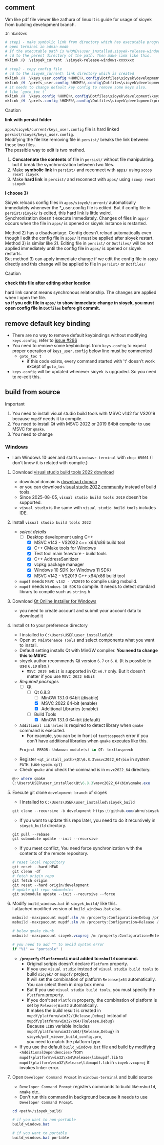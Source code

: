 ## comment

Vim like pdf file viewer like zathura of linux
It is guide for usage of sioyek from building development branch.

`In Windows`

```powershell
# step1 - make symbolic link from directory which has executable program
# open terminal in admin mode
# If the executable path is %HOME%\user_installed\sioyek-release-windows-xxxxxxx\
# cd to the parent directory of the path. Then make link like this.
mklink /D .\sioyek_current .\sioyek-release-windows-xxxxxxx

# step2 - copy config file
# cd to the sioyek_current\ link directory which is created
mklink /H .\keys_user.config %HOME%\.config\Dotfiles\sioyek\development\keys_user.config
mklink /H .\prefs_user.config %HOME%\.config\Dotfiles\sioyek\development\prefs_user.config
# it needs to change default key config to remove some keys also.
# like `goto_toc t`
mklink /H .\keys.config %HOME%\.config\Dotfiles\sioyek\development\keys.config
mklink /H .\prefs.config %HOME%\.config\Dotfiles\sioyek\development\prefs.config
```

> [!CAUTION]
> **link with persist folder**
>
> `apps/sioyek/current/keys_user.config` file is hard linked `persist/sioyek/keys_user.config`. \
> Modifying the file like removing file in `persist/` breaks the link between these two files. \
> The possible way to edit is two method.
>
> 1) **Concatenate the contents** of file in `persist/` without file manipulating.
>    but it break the synchronization between two files.
> 2) Make **symbolic link** in `persist/` and reconnect with `apps/` using `scoop reset sioyek`
> 3) Make **hard link** in `persist/` and reconnect with `apps/` using `scoop reset sioyek`
>
> **I choose 3)**
>
> Sioyek reloads config files in `apps/sioyek/current/` automatically immediately whenever the *_user.config file is edited.
> But if config file in `persist/sioyek/` is edited, this hard link is little weird. \
> Synchronization doesn't execute immediately. Changes of files in `apps/` occurs when the file in `apps/`
> is opened or sioyek instance is restarted.
>
> Method 2) has a disadvantage. Config doesn't reload automatically even though I edit the config file in `apps/`
> It must be applied after sioyek restart. \
> Method 3) is similar like 2). Editing file in `persist/` or `Dotfiles/` will be not applied immediately
> until the config file in `apps/` is opened or sioyek restarts. \
> But method 3) can apply immediate change if we edit the config file in `apps/` directly and this change will be
> applied to file in `persist/` or `Dotfiles/`


> [!CAUTION]
> **check this file after editing other location**
>
> hard link cannot means synchronous relationship. The changes are applied when I open the file. \
> **so if you edit file in `apps/` to show immediate change in sioyek, you must open config file in `Dotfiles`
> before git commit.**

## remove default key binding

- There are no way to remove default keybindings without modifying `keys.config`, refer to [issue #296](https://github.com/ahrm/sioyek/issues/296)
- You need to remove some keybindings from `keys.config` to expect proper operation of `keys_user.config`
  below line must be commented
	- `goto_toc t`
		- if this code exists, every command started with 't' doesn't work except of `goto_toc`
- `keys.config` will be updated whenever sioyek is upgraded. So you need to re-edit this.



## build from source

> [!IMPORTANT]
> 1) You need to install visual studio build tools with MSVC v142 for VS2019 because `mupdf` needs it to compile.
> 2) You need to install Qt with MSVC 2022 or 2019 64bit compiler to use MSVC for `qmake`.
> 3) You need to change

### Windows

- I am Windows 10 user and starts `windowsr-terminal` with `chcp 65001` (I don't know it is related with compile.)

1) Download [visual studio build tools 2022 download](https://aka.ms/vs/17/release/vs_BuildTools.exe)
	- download domain is [download domain](https://visualstudio.microsoft.com/ko/downloads/)
	- or you can download [visual studio 2022 community](https://visualstudio.microsoft.com/ko/thank-you-downloading-visual-studio/?sku=Community&channel=Release&version=VS2022&source=VSLandingPage&cid=2030&passive=false) instead of build tools.
	- Since 2025-08-05, `visual studio build tools 2019` doesn't be supported.
	- `visual studio` is the same with `visual studio build tools` includes IDE.

2) Install `visual studio build tools 2022`
	* _select details_
		- [ ] Desktop development using C++
			- [x] MSVC v143 - VS2022 c++ x64/x86 build tool
			- [x] C++ CMake tools for Windows
			- [x] Test tool main feawture - build tools
			- [x] C++ AddressSanitizer
			- [x] vcpkg package manager
			- [x] Windows 10 SDK (or Windows 11 SDK)
			- [x] MSVC v142 - VS2019 C++ x64/x86 build tool
	- `mupdf` needs `MSVC v142 - VS2019` to compile using msbuild.
	- `mupdf` needs `Windows 10 SDK` to compile. It needs to detect standard library to compile such as `string.h`

3) Download [Qt Online Installer for Windows](https://download.qt.io/official_releases/online_installers/)
	- you need to create account and submit your account data to download it

4) Install `Qt` to your preference directory
	- I installed to `C:\Users\USER\user_installed\Qt`
	- Open `Qt Maintenance Tools` and select components what you want to install.
	- Default setting installs Qt with MinGW compiler. **You need to change this to MSVC**
	- sioyek author recommends Qt version `6.7` or `6.8`. (It is possible to use `6.10` also.)
		- `MSVC 2019 64bit` is supported in Qt `v6.7` only. But it doesn't matter if you use `MSVC 2022 64bit`
	* _Required packages_
		- [ ] Qt
			- [ ] Qt 6.8.3
				- [ ] MinGW 13.1.0 64bit (disable)
				- [x] MSVC 2022 64-bit (enable)
				- [x] Additional Libraries (enable)
			- [ ] Build Tools
				- [x] MinGW 13.1.0 64-bit (default)
	- `Additional Libraries` is required to detect library when `qmake` command is executed.
		- For example, you can be in front of `texttospeech` error if you don't have additional libraries when `qmake` executes like this.
		```powershell
		Project ERROR: Unknown module(s) in QT: texttospeech
		```
	- Register `<qt_install_path>\Qt\6.8.3\msvc2022_64\bin` in system `PATH`. (use `sysdm.cpl`)
	- Check `qmake` and check the command is in `msvc2022_64` directory.
	```powershell
	@>> where qmake
	C:\Users\USER\user_installed\Qt\6.8.3\msvc2022_64\bin\qmake.exe
	```



5) Execute git clone `development branch` of sioyek
	- I installed to `C:\Users\USER\user_installed\sioyek_build`
	```powershell
	git clone --recursive -b development https://github.com/ahrm/sioyek.git sioyek_build
	```
	- If you want to update this repo later, you need to do it recursively in `sioyek_build` directory.
	```powershell
	git pull --rebase
	git submodule update --init --recursive
	```
	- If you meet conflict, You need force synchronization with the contents of the remote repository.
	```powershell
	# reset local repository
	git reset --hard HEAD
	git clean -df
	# fetch origin repo
	git fetch origin
	git reset --hard origin/development
	# update git repo submodules
	git submodule update --init --recursive --force
	```


6) Modify `build_windows.bat` in `sioyek_build/` like this. \
   I attached modified version of `build_windows.bat` also.
	```powershell
	msbuild -maxcpucount mupdf.sln /m /property:Configuration=Debug /property:MultiProcessorCompilation=true /property:Platform=x64
	msbuild -maxcpucount mupdf.sln /m /property:Configuration=Release /property:MultiProcessorCompilation=true /property:Platform=x64

	# below qmake chunk
	msbuild -maxcpucount sioyek.vcxproj /m /property:Configuration=Release /property:Platform=x64

	# you need to add "" to avoid syntax error
	if "%1" == "portable" (
	```

	- **`/properfy:Platform=x64` must added to `msbuild` command.**
		- Original scripts doesn't declare `Platform` property.
		- If you use `visual studio` instead of `visual studio build tools` to build `sioyek/` or `mupdf/` project, \
		  It will set the combination of platform `Release|x64` automatically. You can select them in drop box menu
		- But If you use `visual studio build tools`, you must specify the `Platform` property.
		- If you don't set `Platform` property, the combination of platform is set by `Release|Win32` automatically. \
		  It makes the build result is created in `mupdf/platform/win32/{Release,Debug}` instead of `mupdf/platform/win32/x64/{Release,Debug}` \
		  Because `LIBS` variable includes `mupdf/platform/win32/x64/{Release,Debug}` in `sioyek/pdf_viewer_build_config.pro`, \
		  you need to match the platform type.
	- If you use the default `build_windows.bat` file and build by modifying `<AdditionalDependencies>`
	  from `mupdf\platform\win32\x64\Release\libmupdf.lib` to `mupdf\platform\win32\Release\libmupdf.lib` in `sioyek.vcxproj`
	  It invokes linker error.

7) Open `Developer Command Prompt` in `windows-terminal` and build source
	- `Developer Command Prompt` registers commands to build like `msbuild`, `nmake` etc..
	- Don't run this command in background because It needs to use `Developer Command Prompt`.
	```powershell
	cd <path>/sioyek_build/

	# if you want to non-portable
	build_windows.bat

	# if you want to portable
	build_windows.bat portable
	```


